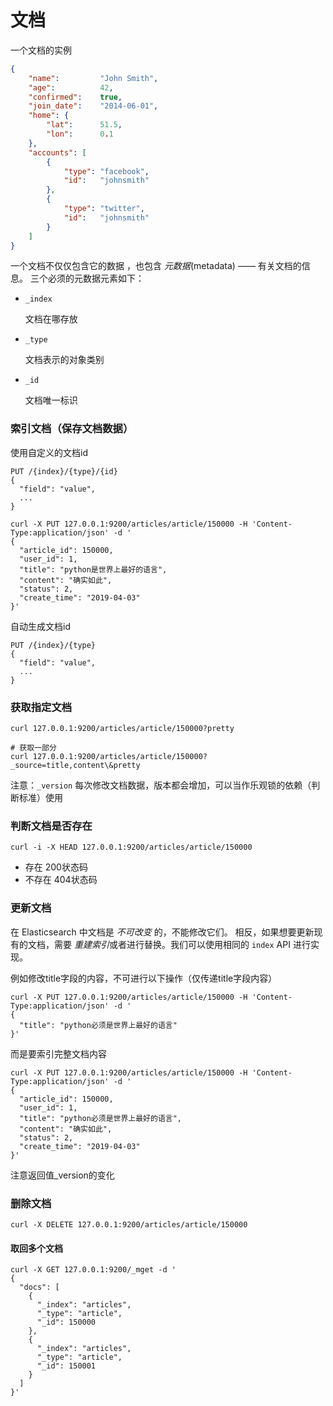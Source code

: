 # 文档

一个文档的实例

```json
{
    "name":         "John Smith",
    "age":          42,
    "confirmed":    true,
    "join_date":    "2014-06-01",
    "home": {
        "lat":      51.5,
        "lon":      0.1
    },
    "accounts": [
        {
            "type": "facebook",
            "id":   "johnsmith"
        },
        {
            "type": "twitter",
            "id":   "johnsmith"
        }
    ]
}
```

一个文档不仅仅包含它的数据 ，也包含 *元数据*(metadata) —— 有关文档的信息。 三个必须的元数据元素如下：

- `_index`

    文档在哪存放

- `_type`

    文档表示的对象类别

- `_id`

    文档唯一标识

### 索引文档（保存文档数据）

使用自定义的文档id

```http
PUT /{index}/{type}/{id}
{
  "field": "value",
  ...
}
```

```shell
curl -X PUT 127.0.0.1:9200/articles/article/150000 -H 'Content-Type:application/json' -d '
{
  "article_id": 150000,
  "user_id": 1,
  "title": "python是世界上最好的语言",
  "content": "确实如此",
  "status": 2,
  "create_time": "2019-04-03"
}'
```

自动生成文档id

```http
PUT /{index}/{type}
{
  "field": "value",
  ...
}
```

### 获取指定文档

```shell
curl 127.0.0.1:9200/articles/article/150000?pretty

# 获取一部分
curl 127.0.0.1:9200/articles/article/150000?_source=title,content\&pretty
```

注意：`_version` 每次修改文档数据，版本都会增加，可以当作乐观锁的依赖（判断标准）使用

### 判断文档是否存在

```shell
curl -i -X HEAD 127.0.0.1:9200/articles/article/150000
```

- 存在 200状态码
- 不存在 404状态码

### 更新文档

在 Elasticsearch 中文档是 *不可改变* 的，不能修改它们。 相反，如果想要更新现有的文档，需要 *重建索引*或者进行替换。我们可以使用相同的 `index` API 进行实现。

例如修改title字段的内容，不可进行以下操作（仅传递title字段内容）

```shell
curl -X PUT 127.0.0.1:9200/articles/article/150000 -H 'Content-Type:application/json' -d '
{
  "title": "python必须是世界上最好的语言"
}'
```

而是要索引完整文档内容

```shell
curl -X PUT 127.0.0.1:9200/articles/article/150000 -H 'Content-Type:application/json' -d '
{
  "article_id": 150000,
  "user_id": 1,
  "title": "python必须是世界上最好的语言",
  "content": "确实如此",
  "status": 2,
  "create_time": "2019-04-03"
}'
```

注意返回值_version的变化

### 删除文档

```shell
curl -X DELETE 127.0.0.1:9200/articles/article/150000
```

#### 取回多个文档

```shell
curl -X GET 127.0.0.1:9200/_mget -d '
{
  "docs": [
    {
      "_index": "articles",
      "_type": "article",
      "_id": 150000
    },
    {
      "_index": "articles",
      "_type": "article",
      "_id": 150001
    }
  ]
}'
```

